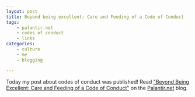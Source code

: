 ```yaml
---
layout: post
title: Beyond being excellent: Care and Feeding of a Code of Conduct
tags:
    - palantir.net
    - codes of conduct
    - links
categories:
    - culture
    - me
    - blogging

---
```

Today my post about codes of conduct was published! Read ["Beyond Being Excellent: Care and Feeding of a Code of Conduct"][1] on the [Palantir.net][2] blog.

[1]: http://palantir.net/blog/beyond-being-excellent-care-and-feeding-code-conduct
[2]: http://palantir.net/blog/